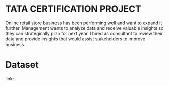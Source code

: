 # TATA CERTIFICATION PROJECT

Online retail store business has been performing well and want to expand it further.
Management wants to analyze data and receive valuable insights so they can strategically plan for next year.
I hired as consultant to review their data and provide insights that would assist stakeholders to improve business. 

# Dataset
link:

